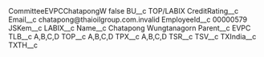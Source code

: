 <?xml version="1.0" encoding="UTF-8"?>
<CustomMetadata xmlns="http://soap.sforce.com/2006/04/metadata" xmlns:xsi="http://www.w3.org/2001/XMLSchema-instance" xmlns:xsd="http://www.w3.org/2001/XMLSchema">
    <label>CommitteeEVPCChatapongW</label>
    <protected>false</protected>
    <values>
        <field>BU__c</field>
        <value xsi:type="xsd:string">TOP/LABIX</value>
    </values>
    <values>
        <field>CreditRating__c</field>
        <value xsi:nil="true"/>
    </values>
    <values>
        <field>Email__c</field>
        <value xsi:type="xsd:string">chatapong@thaioilgroup.com.invalid</value>
    </values>
    <values>
        <field>EmployeeId__c</field>
        <value xsi:type="xsd:string">00000579</value>
    </values>
    <values>
        <field>JSKem__c</field>
        <value xsi:nil="true"/>
    </values>
    <values>
        <field>LABIX__c</field>
        <value xsi:nil="true"/>
    </values>
    <values>
        <field>Name__c</field>
        <value xsi:type="xsd:string">Chatapong Wungtanagorn</value>
    </values>
    <values>
        <field>Parent__c</field>
        <value xsi:type="xsd:string">EVPC</value>
    </values>
    <values>
        <field>TLB__c</field>
        <value xsi:type="xsd:string">A,B,C,D</value>
    </values>
    <values>
        <field>TOP__c</field>
        <value xsi:type="xsd:string">A,B,C,D</value>
    </values>
    <values>
        <field>TPX__c</field>
        <value xsi:type="xsd:string">A,B,C,D</value>
    </values>
    <values>
        <field>TSR__c</field>
        <value xsi:nil="true"/>
    </values>
    <values>
        <field>TSV__c</field>
        <value xsi:nil="true"/>
    </values>
    <values>
        <field>TXIndia__c</field>
        <value xsi:nil="true"/>
    </values>
    <values>
        <field>TXTH__c</field>
        <value xsi:nil="true"/>
    </values>
</CustomMetadata>

